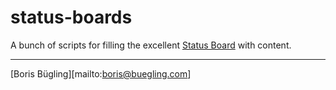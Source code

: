 # status-boards

A bunch of scripts for filling the excellent [Status Board][1] with content.

---
[Boris Bügling][mailto:boris@buegling.com]

[1]: http://panic.com/statusboard/
